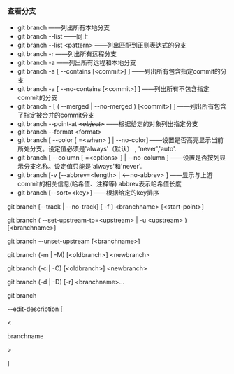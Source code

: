 

### 查看分支

* git branch     ——列出所有本地分支
* git branch --list      ——同上
* git branch --list  &lt;pattern&gt;   ——列出匹配到正则表达式的分支
* git branch -r   ——列出所有远程分支
* git branch -a   ——列出所有远程和本地分支
* git branch -a \[ --contains \[&lt;commit&gt;\] \]  ——列出所有包含指定commit的分支
* git branch -a \[ --no-contains \[&lt;commit&gt;\] \]   ——列出所有不包含指定commit的分支
* git branch - \[  \(  --merged  \|   --no-merged \)  \[&lt;commit&gt;\]  \]   ——列出所有包含了指定被合并的commit分支
* git branch  --point-at ~~_&lt;object&gt;_~~   ——根据给定的对象列出指定分支
* git branch  --format &lt;format&gt;
* git branch  \[ --color \[ =&lt;when&gt; \] \| --no-color\]  ——设置是否高亮显示当前所处分支。设定值必须是'always'（默认） , 'never','auto'.
* git branch  \[ --column \[ =&lt;options&gt; \] \| --no-column \]   ——设置是否按列显示分支名称。设定值只能是'always'和'never'.
* git branch  \[-v  \[--abbrev=&lt;length&gt; \| &lt;--no-abbrev&gt; \]  ——显示与上游commit的相关信息\(哈希值、注释等\) abbrev表示哈希值长度
* git branch  \[--sort=&lt;key&gt;\]  ——根据给定的key排序





git branch    \[--track \| --no-track\]   \[ -f \]  &lt;branchname&gt;   \[&lt;start-point&gt;\]

git branch  \( --set-upstream-to=&lt;upstream&gt; \| -u &lt;upstream&gt; \)  \[&lt;branchname&gt;\]



git branch  --unset-upstream \[&lt;branchname&gt;\]



git branch  \(-m \| -M\) \[&lt;oldbranch&gt;\] &lt;newbranch&gt;

git branch  \(-c \| -C\) \[&lt;oldbranch&gt;\] &lt;newbranch&gt;

git branch  \(-d \| -D\) \[-r\]  &lt;branchname&gt;…​



git branch

 --edit-description \[

&lt;

branchname

&gt;

\]



